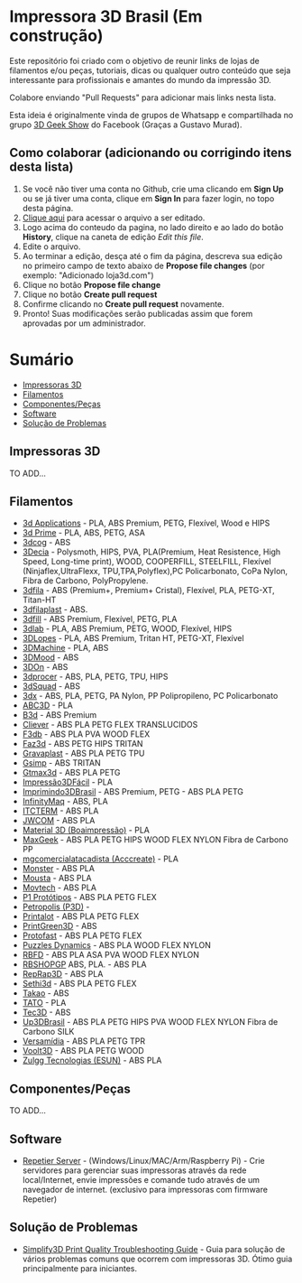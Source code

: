 # Impressora 3D Brasil (Em construção)

Este repositório foi criado com o objetivo de reunir links de lojas de filamentos e/ou peças, tutoriais, dicas ou qualquer outro conteúdo que seja interessante para profissionais e amantes do mundo da impressão 3D.

Colabore enviando "Pull Requests" para adicionar mais links nesta lista. 

Esta ideia é originalmente vinda de grupos de Whatsapp e compartilhada no grupo [3D Geek Show](https://www.facebook.com/groups/3DGeekShow) do Facebook (Graças a Gustavo Murad).

## Como colaborar (adicionando ou corrigindo itens desta lista)

1. Se você não tiver uma conta no Github, crie uma clicando em **Sign Up** ou se já tiver uma conta, clique em **Sign In** para fazer login, no topo desta página.
2. <a href="https://github.com/rafaelcruzpb/Impressora3DBrasil/blob/master/README.md" target="_blank">Clique aqui</a> para acessar o arquivo a ser editado.
3. Logo acima do conteudo da pagina, no lado direito e ao lado do botão **History**, clique na caneta de edição *Edit this file*.
4. Edite o arquivo.
5. Ao terminar a edição, desça até o fim da página, descreva sua edição no primeiro campo de texto abaixo de **Propose file changes** (por exemplo: "Adicionado loja3d.com")
6. Clique no botão **Propose file change**
7. Clique no botão **Create pull request**
8. Confirme clicando no **Create pull request** novamente.
9. Pronto! Suas modificações serão publicadas assim que forem aprovadas por um administrador.

Sumário
=================

   * [Impressoras 3D](#impressoras-3d)
   * [Filamentos](#filamentos)
   * [Componentes/Peças](#componentes/peças)
   * [Software](#software)
   * [Solução de Problemas](#solução-de-problemas)

## Impressoras 3D

TO ADD...


## Filamentos

  * [3d Applications](http://www.3dapplications.com.br/) - PLA, ABS Premium,  PETG, Flexível, Wood e HIPS
  * [3d Prime](https://www.3dprime.com.br/) - PLA, ABS, PETG, ASA
  * [3dcog](http://www.3dcogloja.com.br/) - ABS
  * [3Decia](https://www.3decia.com.br/) - Polysmoth, HIPS, PVA, PLA(Premium, Heat Resistence, High Speed, Long-time print), WOOD, COOPERFILL, STEELFILL, Flexível (Ninjaflex,UltraFlexx, TPU,TPA,Polyflex),PC Policarbonato, CoPa Nylon, Fibra de Carbono, PolyPropylene. 
  * [3dfila](https://3dfila.com.br/) - ABS (Premium+, Premium+ Cristal), Flexível, PLA, PETG-XT, Titan-HT
  * [3dfilaplast](http://www.3dfilaplast.com.br/) - ABS.
  * [3dfill](http://3dfill.com.br/) - ABS Premium, Flexível, PETG, PLA
  * [3dlab](https://3dlab.com.br/) - PLA, ABS Premium, PETG, WOOD, Flexível, HIPS
  * [3DLopes](https://3dlopes.com/) - PLA, ABS Premium, Tritan HT, PETG-XT, Flexível
  * [3DMachine](https://3d-machine.lojaintegrada.com.br/) - PLA, ABS
  * [3DMood](https://www.3dmod.com.br/loja/filamentos.html) - ABS
  * [3DOn](http://www.3don.net.br/) - ABS
  * [3dprocer](https://3dprocer.com.br/) - ABS, PLA, PETG, TPU, HIPS
  * [3dSquad](https://www.facebook.com/3DSQUAD.X/) - ABS
  * [3dx](http://www.3dxfilamentos.com.br/) - ABS, PLA, PETG, PA Nylon, PP Polipropileno, PC Policarbonato
  * [ABC3D](http://www.abc3d.com.br/) - PLA
  * [B3d](https://www.b3d.ind.br/) - ABS Premium
  * [Cliever](https://www.cliever.com/) - ABS PLA PETG FLEX TRANSLUCIDOS  
  * [F3db](https://www.filamentos3dbrasil.com.br/) - ABS PLA PVA WOOD  FLEX          
  * [Faz3d](https://www.faz3d.com.br/) - ABS  PETG   HIPS TRITAN    
  * [Gravaplast](https://lista.mercadolivre.com.br/_CustId_193180928) - ABS PLA PETG TPU   
  * [Gsimp](http://gsimp.com.br/) - ABS TRITAN    
  * [Gtmax3d](https://www.gtmax3d.com.br/) - ABS PLA PETG                 
  * [Impressão3DFácil](http://www.impressao3dfacil.com.br/) -  PLA                  
  * [Imprimindo3DBrasil](https://lista.mercadolivre.com.br/_CustId_239031422) - ABS Premium, PETG - ABS PLA PETG    
  * [InfinityMaq](https://www.infinitymaq.com.br) - ABS, PLA
  * [ITCTERM](http://www.itcterm.com.br/impressao-3d/loja-virtual/) - ABS PLA                  
  * [JWCOM](http://jwcom.mercadoshops.com.br/) - ABS PLA                  
  * [Material 3D (Boaimpressão)](https://boaimpressao3d.com.br/produto-tag/filamentos-material-3d/) -  PLA                  
  * [MaxGeek](http://www.maxgeek.com.br/) - ABS PLA PETG   HIPS  WOOD  FLEX  NYLON Fibra de Carbono PP      
  * [mgcomercialatacadista (Acccreate)](https://produto.mercadolivre.com.br/MLB-981769449-filamentos-para-impressora-3d-pla-175mm-marca-acccreate-_JM) -  PLA                  
  * [Monster](https://loja.monster3d.tech/Home) - ABS PLA                  
  * [Mousta](http://www.mousta.com.br/) - ABS PLA                  
  * [Movtech](https://movtech.commercesuite.com.br/) - ABS PLA                  
  * [P1 Protótipos](https://loja.p1prototipos.com.br/) - ABS PLA PETG FLEX          
  * [Petropolis (P3D)](https://www.loja.p3d.inf.br/) - 
  * [Printalot](http://printalot.com.br/) - ABS PLA PETG FLEX          
  * [PrintGreen3D](https://www.printgreen.com.br/) - ABS                   
  * [Protofast](https://protofast.mercadoshops.com.br/) - ABS PLA PETG FLEX          
  * [Puzzles Dynamics](https://www.lojapuzzles.com.br/) - ABS PLA WOOD  FLEX  NYLON        
  * [RBFD](http://www.rbfd.com.br/loja/) - ABS PLA  ASA   PVA WOOD FLEX  NYLON        
  * [RBSHOPGP](https://www.rbshopgp.com.br) ABS, PLA. - ABS PLA                  
  * [RepRap3D](https://www.reprap3d.com.br/) - ABS PLA                  
  * [Sethi3d](https://www.sethi3d.com.br/produtos-sethi3d_) - ABS PLA PETG FLEX          
  * [Takao](https://lista.mercadolivre.com.br/_CustId_21890632) - ABS                   
  * [TATO](http://tato.ind.br/) -  PLA                  
  * [Tec3D](https://www.tec3donline.com.br/) - ABS                   
  * [Up3DBrasil](https://www.up3dbrasil.com.br/) - ABS PLA PETG HIPS PVA WOOD FLEX  NYLON Fibra de Carbono SILK 
  * [Versamídia](http://www.versamidia.com.br/) - ABS PLA PETG TPR
  * [Voolt3D](https://www.voolt3d.com.br/) - ABS PLA PETG WOOD            
  * [Zulgg Tecnologias (ESUN)](https://lista.mercadolivre.com.br/_CustId_240520377) - ABS PLA                  

## Componentes/Peças

  TO ADD...

## Software

* [Repetier Server](https://www.repetier-server.com/download-repetier-server/) - (Windows/Linux/MAC/Arm/Raspberry Pi) - Crie servidores para gerenciar suas impressoras através da rede local/Internet, envie impressões e comande tudo através de um navegador de internet. (exclusivo para impressoras com firmware Repetier)

## Solução de Problemas

  * [Simplify3D Print Quality Troubleshooting Guide](https://www.simplify3d.com/support/print-quality-troubleshooting/) - Guia para solução de vários problemas comuns que ocorrem com impressoras 3D. Ótimo guia principalmente para iniciantes.
  





